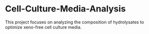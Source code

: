 # Cell-Culture-Media-Analysis
This project focuses on analyzing the composition of hydrolysates to optimize xeno-free cell culture media.
